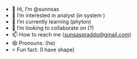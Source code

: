 - 👋 Hi, I’m @sunnsas
- 👀 I’m interested in analyst (in system )
- 🌱 I’m currently learning (phyton)
- 💞️ I’m looking to collaborate on (?)
- 📫 How to reach me (sunsaspraddo@gmail.com)
- 😄 Pronouns:  (he)
- ⚡ Fun fact: (I have shape)

<!---
sunnsas/sunnsas is a ✨ special ✨ repository because its `README.md` (this file) appears on your GitHub profile.
You can click the Preview link to take a look at your changes.
--->
